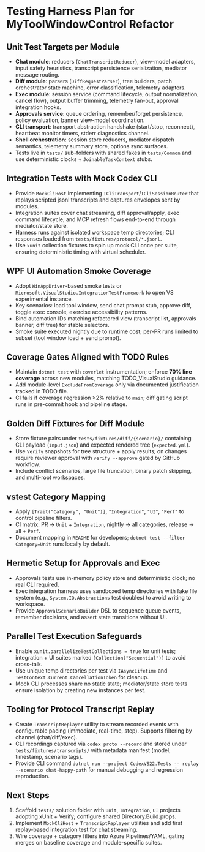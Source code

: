 # Testing Harness Plan for MyToolWindowControl Refactor

## Unit Test Targets per Module
- **Chat module**: reducers (`ChatTranscriptReducer`), view-model adapters, input safety heuristics, transcript persistence serialization, mediator message routing.
- **Diff module**: parsers (`DiffRequestParser`), tree builders, patch orchestrator state machine, error classification, telemetry adapters.
- **Exec module**: session service (command lifecycle, output normalization, cancel flow), output buffer trimming, telemetry fan-out, approval integration hooks.
- **Approvals service**: queue ordering, remember/forget persistence, policy evaluation, banner view-model coordination.
- **CLI transport**: transport abstraction handshake (start/stop, reconnect), heartbeat monitor timers, stderr diagnostics channel.
- **Shell orchestration**: session store reducers, mediator dispatch semantics, telemetry summary store, options sync surfaces.
- Tests live in `tests/` sub-folders with shared fakes in `tests/Common` and use deterministic clocks + `JoinableTaskContext` stubs.

## Integration Tests with Mock Codex CLI
- Provide `MockCliHost` implementing `ICliTransport`/`ICliSessionRouter` that replays scripted jsonl transcripts and captures envelopes sent by modules.
- Integration suites cover chat streaming, diff approval/apply, exec command lifecycle, and MCP refresh flows end-to-end through mediator/state store.
- Harness runs against isolated workspace temp directories; CLI responses loaded from `tests/fixtures/protocol/*.jsonl`.
- Use `xunit` collection fixtures to spin up mock CLI once per suite, ensuring deterministic timing with virtual scheduler.

## WPF UI Automation Smoke Coverage
- Adopt `WinAppDriver`-based smoke tests or `Microsoft.VisualStudio.IntegrationTestFramework` to open VS experimental instance.
- Key scenarios: load tool window, send chat prompt stub, approve diff, toggle exec console, exercise accessibility patterns.
- Bind automation IDs matching refactored view (transcript list, approvals banner, diff tree) for stable selectors.
- Smoke suite executed nightly due to runtime cost; per-PR runs limited to subset (tool window load + send prompt).

## Coverage Gates Aligned with TODO Rules
- Maintain `dotnet test` with `coverlet` instrumentation; enforce **70% line coverage** across new modules, matching TODO_VisualStudio guidance.
- Add module-level `ExcludeFromCoverage` only via documented justification tracked in TODO file.
- CI fails if coverage regression >2% relative to `main`; diff gating script runs in pre-commit hook and pipeline stage.

## Golden Diff Fixtures for Diff Module
- Store fixture pairs under `tests/fixtures/diff/{scenario}/` containing CLI payload (`input.json`) and expected rendered tree (`expected.yml`).
- Use `Verify` snapshots for tree structure + apply results; on changes require reviewer approval with `verify --approve` gated by GitHub workflow.
- Include conflict scenarios, large file truncation, binary patch skipping, and multi-root workspaces.

## vstest Category Mapping
- Apply `[Trait("Category", "Unit")]`, `"Integration"`, `"UI"`, `"Perf"` to control pipeline filters.
- CI matrix: PR -> `Unit` + `Integration`, nightly -> all categories, release -> all + `Perf`.
- Document mapping in `README` for developers; `dotnet test --filter Category=Unit` runs locally by default.

## Hermetic Setup for Approvals and Exec
- Approvals tests use in-memory policy store and deterministic clock; no real CLI required.
- Exec integration harness uses sandboxed temp directories with fake file system (e.g., `System.IO.Abstractions` test doubles) to avoid writing to workspace.
- Provide `ApprovalScenarioBuilder` DSL to sequence queue events, remember decisions, and assert state transitions without UI.

## Parallel Test Execution Safeguards
- Enable `xunit.parallelizeTestCollections = true` for unit tests; integration + UI suites marked `[Collection("Sequential")]` to avoid cross-talk.
- Use unique temp directories per test via `IAsyncLifetime` and `TestContext.Current.CancellationToken` for cleanup.
- Mock CLI processes share no static state; mediator/state store tests ensure isolation by creating new instances per test.

## Tooling for Protocol Transcript Replay
- Create `TranscriptReplayer` utility to stream recorded events with configurable pacing (immediate, real-time, step). Supports filtering by channel (chat/diff/exec).
- CLI recordings captured via `codex proto --record` and stored under `tests/fixtures/transcripts/` with metadata manifest (model, timestamp, scenario tags).
- Provide CLI command `dotnet run --project CodexVS22.Tests -- replay --scenario chat-happy-path` for manual debugging and regression reproduction.

## Next Steps
1. Scaffold `tests/` solution folder with `Unit`, `Integration`, `UI` projects adopting xUnit + Verify; configure shared Directory.Build.props.
2. Implement `MockCliHost` + `TranscriptReplayer` utilities and add first replay-based integration test for chat streaming.
3. Wire coverage + category filters into Azure Pipelines/YAML, gating merges on baseline coverage and module-specific suites.
